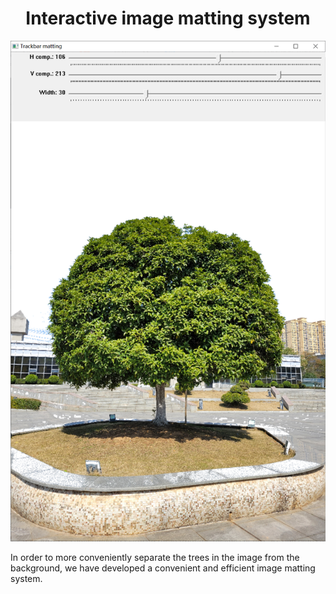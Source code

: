  <h1> <center> Interactive image matting system </center> </h1>
 
![本地路径](figures/mainUI.png "相对路径演示,上一级目录")

 In order to more conveniently separate the trees in the image from the background, we have developed a convenient and efficient image matting system.

